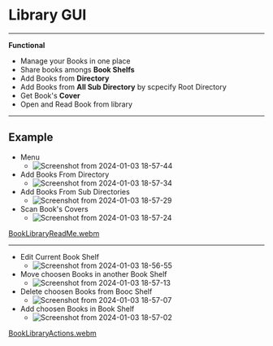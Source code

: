 # Library GUI
---

**Functional**
- Manage your Books in one place
- Share books amongs **Book Shelfs**
- Add Books from **Directory**
- Add Books from **All Sub Directory** by scpecify Root Directory
- Get Book's **Cover**
- Open and Read Book from library

---

## Example
- Menu
  - ![Screenshot from 2024-01-03 18-57-44](https://github.com/Davidchanz/BookLibrary/assets/92250001/0d4fbd1e-8206-43a6-8e1b-e672f798b1a6)
- Add Books From Directory
  - ![Screenshot from 2024-01-03 18-57-34](https://github.com/Davidchanz/BookLibrary/assets/92250001/99a2eea6-3768-4f92-b7ec-1c3abccb1dd8)
- Add Books From Sub Directories
  - ![Screenshot from 2024-01-03 18-57-29](https://github.com/Davidchanz/BookLibrary/assets/92250001/311215af-a6a2-4ff8-b127-593a5dea310f)
- Scan Book's Covers
  - ![Screenshot from 2024-01-03 18-57-24](https://github.com/Davidchanz/BookLibrary/assets/92250001/5dbee286-f477-4855-90e7-1255bb4205bc)

[BookLibraryReadMe.webm](https://github.com/Davidchanz/BookLibrary/assets/92250001/4d6041fc-1c85-4559-ab43-c67acabb609d)

---

- Edit Current Book Shelf
  - ![Screenshot from 2024-01-03 18-56-55](https://github.com/Davidchanz/BookLibrary/assets/92250001/ab46bfa8-d399-43c7-a2c4-13a4cba9a716)
- Move choosen Books in another Book Shelf
  - ![Screenshot from 2024-01-03 18-57-13](https://github.com/Davidchanz/BookLibrary/assets/92250001/60c8595b-0981-496a-a2f0-63a4160f71f4)
- Delete choosen Books from Booc Shelf
  - ![Screenshot from 2024-01-03 18-57-07](https://github.com/Davidchanz/BookLibrary/assets/92250001/ec4a1770-8544-468f-a618-6f688866b018)
- Add choosen Books in Book Shelf
  - ![Screenshot from 2024-01-03 18-57-02](https://github.com/Davidchanz/BookLibrary/assets/92250001/d274f545-6546-4f0e-b6ec-07472b3ac8aa)

[BookLibraryActions.webm](https://github.com/Davidchanz/BookLibrary/assets/92250001/ed19f09e-96e5-4260-bfbe-276a1d4407f2)



